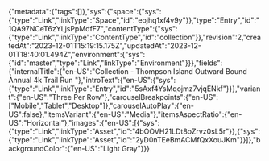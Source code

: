 {"metadata":{"tags":[]},"sys":{"space":{"sys":{"type":"Link","linkType":"Space","id":"eojhq1xf4v9y"}},"type":"Entry","id":"1QA97NCeT6zYLjsPpMdfF7","contentType":{"sys":{"type":"Link","linkType":"ContentType","id":"collection"}},"revision":2,"createdAt":"2023-12-01T15:19:15.175Z","updatedAt":"2023-12-01T18:40:01.494Z","environment":{"sys":{"id":"master","type":"Link","linkType":"Environment"}}},"fields":{"internalTitle":{"en-US":"Collection - Thompson Island Outward Bound Annual 4k Trail Run "},"introText":{"en-US":{"sys":{"type":"Link","linkType":"Entry","id":"5sAxf4YsMqojmz7vjqENkf"}}},"variant":{"en-US":"Three Per Row"},"carouselBreakpoints":{"en-US":["Mobile","Tablet","Desktop"]},"carouselAutoPlay":{"en-US":false},"itemsVariant":{"en-US":"Media"},"itemsAspectRatio":{"en-US":"Horizontal"},"images":{"en-US":[{"sys":{"type":"Link","linkType":"Asset","id":"4bOOVH21LDt8oZrvz0sL5r"}},{"sys":{"type":"Link","linkType":"Asset","id":"2yD0nTEeBmACMfQxXouJKm"}}]},"backgroundColor":{"en-US":"Light Gray"}}}